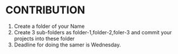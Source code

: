 # CONTRIBUTION

1. Create a folder of your Name
2. Create 3 sub-folders as folder-1,folder-2,foler-3 and commit your projects into these folder
3. Deadline for doing the samer is Wednesday.
